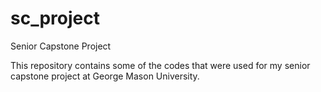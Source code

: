 # sc_project
Senior Capstone Project

This repository contains some of the codes that were used for my senior capstone project at George Mason University.
